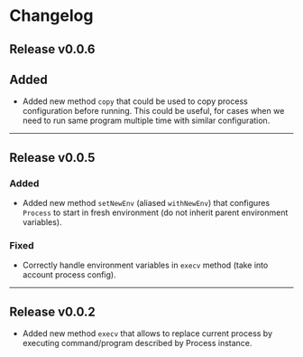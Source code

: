 # Changelog

## Release v0.0.6

## Added
- Added new method `copy` that could be used to copy process configuration before running.
  This could be useful, for cases when we need to run same program multiple time
  with similar configuration.

---

## Release v0.0.5

### Added
- Added new method `setNewEnv` (aliased `withNewEnv`) that configures `Process` to start in fresh environment (do not inherit parent environment variables).

### Fixed
- Correctly handle environment variables in `execv` method (take into account process config).

---

## Release v0.0.2

- Added new method `execv` that allows to replace current process by executing
  command/program described by Process instance.
